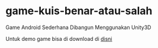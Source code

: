 # game-kuis-benar-atau-salah
Game Android Sederhana Dibangun Menggunakan Unity3D

Untuk demo game bisa di download di [disni](https://play.google.com/store/apps/details?id=com.furgoes.TebakBenarApaSalah)
